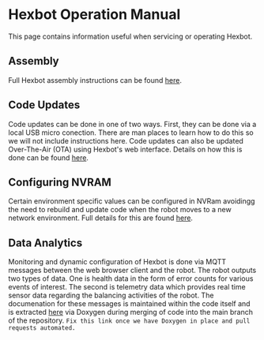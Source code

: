# Hexbot Operation Manual

This page contains information useful when servicing or operating Hexbot.

## Assembly
Full Hexbot assembly instructions can be found [here](hexbotAssembly.md).

## Code Updates

Code updates can be done in one of two ways. First, they can be done via a local USB micro conection. There are man places to learn how to do this so we will not include instructions here. Code updates can also be updated Over-The-Air (OTA) using Hexbot's web interface. Details on how this is done can be found [here](webOTA.md).

## Configuring NVRAM

Certain environment specific values can be configured in NVRam avoidingg the need to rebuild and update code when the robot moves to a new network environment. Full details for this are found [here](hexbotConfigNVRAM.md).

## Data Analytics

Monitoring and dynamic configuration of Hexbot is done via MQTT messages between the web browser client and the robot. The robot outputs two types of data. One is health data in the form of error counts for various events of interest. The second is telemetry data which provides real time sensor data regarding the balancing activities of the robot. The documenation for these messages is maintained within the code itself and is extracted [here]() via Doxygen during merging of code into the main branch of the repository. ```Fix this link once we have Doxygen in place and pull requests automated.```
